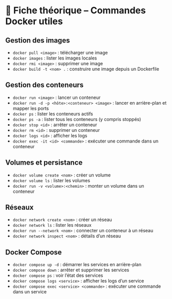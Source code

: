 # 📖 Fiche théorique – Commandes Docker utiles

## Gestion des images
- `docker pull <image>` : télécharger une image
- `docker images` : lister les images locales
- `docker rmi <image>` : supprimer une image
- `docker build -t <nom> .` : construire une image depuis un Dockerfile

## Gestion des conteneurs
- `docker run <image>` : lancer un conteneur
- `docker run -d -p <hôte>:<conteneur> <image>` : lancer en arrière-plan et mapper les ports
- `docker ps` : lister les conteneurs actifs
- `docker ps -a` : lister tous les conteneurs (y compris stoppés)
- `docker stop <id>` : arrêter un conteneur
- `docker rm <id>` : supprimer un conteneur
- `docker logs <id>` : afficher les logs
- `docker exec -it <id> <commande>` : exécuter une commande dans un conteneur

## Volumes et persistance
- `docker volume create <nom>` : créer un volume
- `docker volume ls` : lister les volumes
- `docker run -v <volume>:<chemin>` : monter un volume dans un conteneur

## Réseaux
- `docker network create <nom>` : créer un réseau
- `docker network ls` : lister les réseaux
- `docker run --network <nom>` : connecter un conteneur à un réseau
- `docker network inspect <nom>` : détails d’un réseau

## Docker Compose
- `docker compose up -d` : démarrer les services en arrière-plan
- `docker compose down` : arrêter et supprimer les services
- `docker compose ps` : voir l’état des services
- `docker compose logs <service>` : afficher les logs d’un service
- `docker compose exec <service> <commande>` : exécuter une commande dans un service
